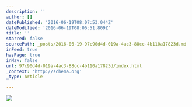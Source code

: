 ```yaml
---
description: ''
author: []
datePublished: '2016-06-19T08:07:53.044Z'
dateModified: '2016-06-19T08:06:51.809Z'
title: ''
starred: false
sourcePath: _posts/2016-06-19-97c90d4d-019a-4ac3-88cc-4b110a17823d.md
inFeed: true
hasPage: true
inNav: false
url: 97c90d4d-019a-4ac3-88cc-4b110a17823d/index.html
_context: 'http://schema.org'
_type: Article

---
```

![](https://the-grid-user-content.s3-us-west-2.amazonaws.com/e34b0e11-ec45-4437-94a0-a23315b3afaa.jpg)